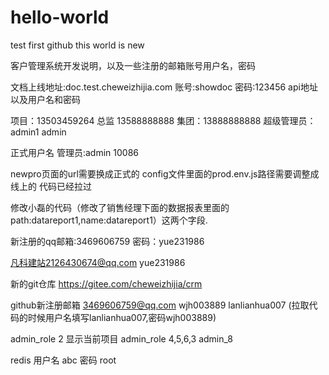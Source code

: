 # hello-world
test first github
this world is new


客户管理系统开发说明，以及一些注册的邮箱账号用户名，密码


文档上线地址:doc.test.cheweizhijia.com  账号:showdoc 密码:123456        api地址以及用户名和密码






项目：13503459264  总监 13588888888  集团：13888888888  超级管理员：admin1 admin






正式用户名 
管理员:admin    10086   




newpro页面的url需要换成正式的
config文件里面的prod.env.js路径需要调整成线上的
代码已经拉过


修改小磊的代码（修改了销售经理下面的数据报表里面的path:datareport1,name:datareport1）这两个字段.


新注册的qq邮箱:3469606759  密码：yue231986


凡科建站2126430674@qq.com    yue231986


新的git仓库  https://gitee.com/cheweizhijia/crm  



github新注册邮箱   3469606759@qq.com      wjh003889     lanlianhua007
(拉取代码的时候用户名填写lanlianhua007,密码wjh003889)













admin_role  2      显示当前项目
admin_role  4,5,6,3
admin_8






redis 用户名 abc
      密码   root































